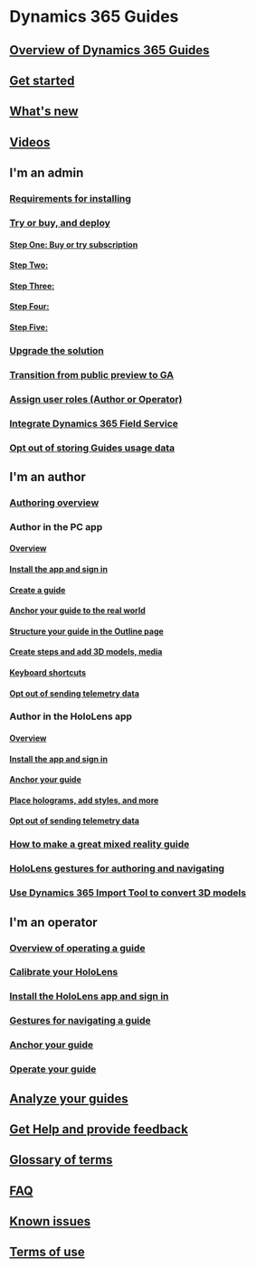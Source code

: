 # Dynamics 365 Guides
## [Overview of Dynamics 365 Guides](index.md)
## [Get started](get-started.md)
## [What's new](new.md)
## [Videos](videos.md)
## I'm an admin
### [Requirements for installing](requirements.md)
### [Try or buy, and deploy](setup.md)
#### [Step One: Buy or try subscription](setup-step-one.md)
#### [Step Two: ](setup-step-two.md)
#### [Step Three: ](setup-step-three.md)
#### [Step Four: ](setup-step-four.md)
#### [Step Five: ](setup-step-five.md)
### [Upgrade the solution](upgrade.md)
### [Transition from public preview to GA](public-preview-transition.md)
### [Assign user roles (Author or Operator)](assign-role.md)
### [Integrate Dynamics 365 Field Service](field-service.md)
### [Opt out of storing Guides usage data](data-opt-out.md)
## I'm an author
### [Authoring overview](authoring-overview.md)
### Author in the PC app
#### [Overview](pc-app-overview.md)
#### [Install the app and sign in](install-sign-in-pc-app.md)
#### [Create a guide](create-guide.md)
#### [Anchor your guide to the real world](anchor.md)
#### [Structure your guide in the Outline page](structure-guide.md)
#### [Create steps and add 3D models, media](create-steps-assign-media.md)
#### [Keyboard shortcuts](keyboard-shortcuts-pc-app.md)
#### [Opt out of sending telemetry data](data-opt-out-pc-app.md)
### Author in the HoloLens app
#### [Overview](hololens-app-overview.md)
#### [Install the app and sign in](install-sign-in-hololens-app.md)
#### [Anchor your guide](hololens-app-anchor.md)
#### [Place holograms, add styles, and more](hololens-app-orientation.md)
#### [Opt out of sending telemetry data](hololens-app-data-opt-out.md)
### [How to make a great mixed reality guide](great-guide.md)
### [HoloLens gestures for authoring and navigating](authoring-gestures.md)
### [Use Dynamics 365 Import Tool to convert 3D models](import-tool.md)
## I'm an operator
### [Overview of operating a guide](operator-overview.md)
### [Calibrate your HoloLens](operator-calibrate.md)
### [Install the HoloLens app and sign in](install-sign-in-operator.md)
### [Gestures for navigating a guide](operator-gestures.md)
### [Anchor your guide](operator-anchor.md)
### [Operate your guide](operator-orientation.md)
## [Analyze your guides](analytics-guide.md)
## [Get Help and provide feedback](help.md)
## [Glossary of terms](glossary.md)
## [FAQ](faq.md)
## [Known issues](known-issues.md)
## [Terms of use](../legal/guides-service-terms.md)

